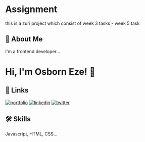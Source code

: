 # Assignment
this is a zuri project which consist of week 3 tasks - week 5 task
## 🚀 About Me
I'm a frontend developer...


# Hi, I'm Osborn Eze! 👋


## 🔗 Links
[![portfolio](https://img.shields.io/badge/my_portfolio-000?style=for-the-badge&logo=ko-fi&logoColor=white)](https://katherineoelsner.com/)
[![linkedin](https://img.shields.io/badge/linkedin-0A66C2?style=for-the-badge&logo=linkedin&logoColor=white)]( https://www.linkedin.com/in/osborn-eze-411615254/)
[![twitter](https://img.shields.io/badge/twitter-1DA1F2?style=for-the-badge&logo=twitter&logoColor=white)]( https://twitter.com/EzeOsborn)


## 🛠 Skills
Javascript, HTML, CSS...
